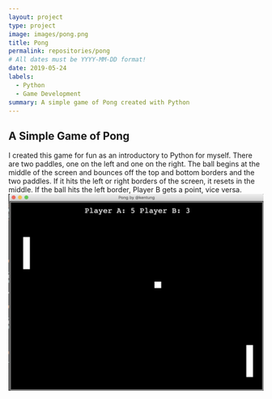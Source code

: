 ```yaml
---
layout: project
type: project
image: images/pong.png
title: Pong
permalink: repositories/pong
# All dates must be YYYY-MM-DD format!
date: 2019-05-24
labels:
  - Python
  - Game Development
summary: A simple game of Pong created with Python
---
```


## A Simple Game of Pong
I created this game for fun as an introductory to Python for myself. There are two paddles, one on the left and one on the right. The ball begins at the middle of the screen and bounces off the top and bottom borders and the two paddles. If it hits the left or right borders of the screen, it resets in the middle. If the ball hits the left border, Player B gets a point, vice versa.
<img class="ui image" src="../images/pong.png">
